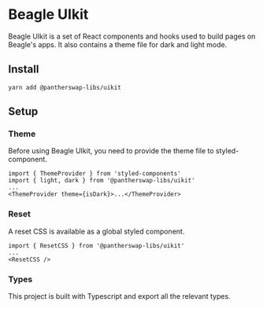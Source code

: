 # Beagle UIkit

Beagle UIkit is a set of React components and hooks used to build pages on Beagle's apps. It also contains a theme file for dark and light mode.

## Install

`yarn add @pantherswap-libs/uikit`

## Setup

### Theme

Before using Beagle UIkit, you need to provide the theme file to styled-component.

```
import { ThemeProvider } from 'styled-components'
import { light, dark } from '@pantherswap-libs/uikit'
...
<ThemeProvider theme={isDark}>...</ThemeProvider>
```

### Reset

A reset CSS is available as a global styled component.

```
import { ResetCSS } from '@pantherswap-libs/uikit'
...
<ResetCSS />
```

### Types

This project is built with Typescript and export all the relevant types.

